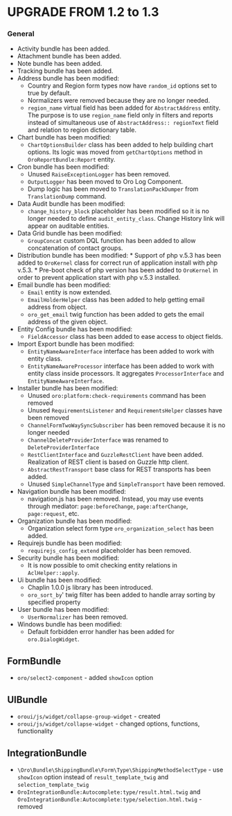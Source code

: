 UPGRADE FROM 1.2 to 1.3
=======================

### General
*	Activity bundle has been added.
*	Attachment bundle has been added.
*	Note bundle has been added.
*	Tracking bundle has been added.
*	Address bundle has been modified:
	*	Country and Region form types now have `random_id` options set to true by default.
	*	Normalizers were removed because they are no longer needed.
	*	`region_name` virtual field has been added for `AbstractAddress` entity. The purpose is to use `region_name` field only in filters and reports instead of simultaneous use of `AbstractAddress:: regionText` field and relation to region dictionary table.
*	Chart bundle has been modified:
	*	`ChartOptionsBuilder` class has been added to help building chart options. Its logic was moved from `getChartOptions` method in `OroReportBundle:Report` entity.
*	Cron bundle has been modified:
	*	Unused `RaiseExceptionLogger` has been removed.
	*	`OutputLogger` has been moved to Oro Log Component.
	*	Dump logic has been moved to `TranslationPackDumper` from `TranslationDump` command.
*	Data Audit bundle has been modified:
	*	`change_history_block` placeholder has been modified so it is no longer needed to define `audit_entity_class`. Change History link will appear on auditable entities.
*	Data Grid bundle has been modified:
	*	`GroupConcat` custom DQL function has been added to allow concatenation of contact groups.
*	 Distribution bundle has been modified:
	*	Support of php v.5.3 has been added to `OroKernel` class for correct run of application install with php v.5.3.
	*	Pre-boot check of php version has been added to `OroKernel` in order to prevent application start with php v.5.3 installed.
*	Email bundle has been modified:
	*	`Email` entity is now extended.
	*	`EmailHolderHelper` class has been added to help getting email address from object.
	*	`oro_get_email` twig function has been added to gets the email address of the given object.
*	Entity Config bundle has been modified:
	*	`FieldAccessor` class has been added to ease access to object fields.
*	Import Export bundle has been modified:
	*	`EntityNameAwareInterface` interface has been added to work with entity class.
	*	`EntityNameAwareProcessor` interface has been added to work with entity class inside processors. It aggregates `ProcessorInterface` and `EntityNameAwareInterface`.
* Installer bundle has been modified:
	* Unused `oro:platform:check-requirements` command has been removed
	* Unused `RequirementsListener` and `RequirementsHelper` classes have been removed
	* `ChannelFormTwoWaySyncSubscriber` has been removed because it is no longer needed
	* `ChannelDeleteProviderInterface` was renamed to `DeleteProviderInterface`
	* `RestClientInterface` and `GuzzleRestClient` have been added. Realization of REST client is based on Guzzle http client.
	* `AbstractRestTransport` base class for REST transports has been added.
	* Unused `SimpleChannelType` and `SimpleTransport` have been removed.
*	Navigation bundle has been modified:
	*	navigation.js has been removed. Instead, you may use events through mediator: `page:beforeChange`, `page:afterChange`, `page:request`, etc.
*	Organization bundle has been modified:
	*	Organization select form type `oro_organization_select` has been added.
*	Requirejs bundle has been modified:
	*	`requirejs_config_extend` placeholder has been removed.
*	Security bundle has been modified:
	*	It is now possible to omit checking entity relations in `AclHelper::apply`.
*	Ui bundle has been modified:
	*	Chaplin 1.0.0 js library has been introduced.
	*	`oro_sort_by`' twig filter has been added to handle array sorting by specified property
*	User bundle has been modified:
	*	`UserNormalizer` has been removed.
*	Windows bundle has been modified:
	* Default forbidden error handler has been added for `oro.DialogWidget`.

FormBundle
----------
 - `oro/select2-component` - added `showIcon` option

UIBundle
--------
 - `oroui/js/widget/collapse-group-widget` - created
 - `oroui/js/widget/collapse-widget` - changed options, functions, functionality
  
IntegrationBundle
-----------------
 - `\Oro\Bundle\ShippingBundle\Form\Type\ShippingMethodSelectType` - use `showIcon` option instead of `result_template_twig` and `selection_template_twig`
 - `OroIntegrationBundle:Autocomplete:type/result.html.twig` and `OroIntegrationBundle:Autocomplete:type/selection.html.twig` - removed
